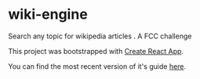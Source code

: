 # wiki-engine
Search any topic for wikipedia articles . A FCC challenge 



This project was bootstrapped with [Create React App](https://github.com/facebookincubator/create-react-app).

You can find the most recent version of it's guide [here](https://github.com/facebookincubator/create-react-app/blob/master/packages/react-scripts/template/README.md).
